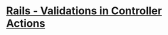 # [Rails - Validations in Controller Actions](https://github.com/saramccombs/validations-in-controller-actions-rails)

